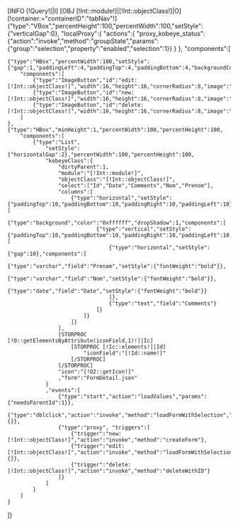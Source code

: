 [INFO [!Query!]|I]
[OBJ [!Int::module!]|[!Int::objectClass!]|O]
[!container:="containerID":"tabNav"!]
{"type":"VBox","percentHeight":100,"percentWidth":100,"setStyle":{"verticalGap":0},
"localProxy":{
	"actions":{
		"proxy_kobeye_status":{"action":"invoke","method":"groupState","params":{"group":"selection","property":"enabled","selection":1}}
	}
},
"components":[
	
	{"type":"HBox","percentWidth":100,"setStyle":{"gap":1,"paddingLeft":4,"paddingTop":4,"paddingBottom":4,"backgroundColor":"#d9d9d9"},
		"components":[
			{"type":"ImageButton","id":"edit:[!Int::objectClass!]","width":16,"height":16,"cornerRadius":8,"image":"mwc_i","borderWidth":1,"stateGroup":"selection","enabled":0},
			{"type":"ImageButton","id":"new:[!Int::objectClass!]","width":16,"height":16,"cornerRadius":8,"image":"mwc_plus","borderWidth":1},
			{"type":"ImageButton","id":"delete:[!Int::objectClass!]","width":16,"height":16,"cornerRadius":8,"image":"mwc_moins","borderWidth":1,"stateGroup":"selection","enabled":0}
		]
	},
	{"type":"HBox","minHeight":1,"percentWidth":100,"percentHeight":100,
		"components":[
			{"type":"List",
				"setStyle":{"horizontalGap":2},"percentWidth":100,"percentHeight":100,
				"kobeyeClass":{
					"dirtyParent":1,
					"module":"[!Int::module!]",
					"objectClass":"[!Int::objectClass!]",
					"select":["Id","Date","Comments","Nom","Prenom"],
					"columns":[
						{"type":"horizontal","setStyle":{"paddingTop":10,"paddingBottom":10,"paddingRight":10,"paddingLeft":10},"components":[
							{"type":"background","color":"0xffffff","dropShadow":1,"components":[
								{"type":"vertical","setStyle":{"paddingTop":10,"paddingBottom":10,"paddingRight":10,"paddingLeft":10,"gap":10},"components":[
									{"type":"horizontal","setStyle":{"gap":10},"components":[
										{"type":"varchar","field":"Prenom","setStyle":{"fontWeight":"bold"}},
										{"type":"varchar","field":"Nom","setStyle":{"fontWeight":"bold"}},
										{"type":"date","field":"Date","setStyle":{"fontWeight":"bold"}}
									]},
									{"type":"text","field":"Comments"}
								]}
							]}
						]}
					],
					[STORPROC [!O::getElementsByAttribute(iconField,1)!]|Ic]
						[STORPROC [!Ic::elements!]|Id]
							"iconField":"[!Id::name!]"
						[/STORPROC]
					[/STORPROC]
					"icon":"[!O2::getIcon!]"
					,"form":"FormDetail.json"
				}
				,"events":[
					{"type":"start","action":"loadValues","params":{"needsParentId":1}},
					{"type":"dblclick","action":"invoke","method":"loadFormWithSelection","params":{}},
					{"type":"proxy", "triggers":[
						{"trigger":"new:[!Int::objectClass!]","action":"invoke","method":"createForm"},
						{"trigger":"edit:[!Int::objectClass!]","action":"invoke","method":"loadFormWithSelection","params":{}},
						{"trigger":"delete:[!Int::objectClass!]","action":"invoke","method":"deleteWithID"}
					]}
				]
			}
		]
	}
]}
